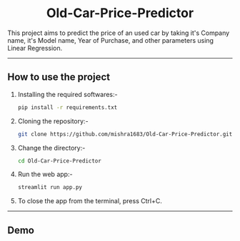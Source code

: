 <h1 align='center'> Old-Car-Price-Predictor </h1>
This project aims to predict the price of an used car by taking it's Company name, it's Model name, Year of Purchase, and other parameters using Linear Regression.

---

<h2> How to use the project </h2>

1. Installing the required softwares:-
    ```bash
    pip install -r requirements.txt
    ```
2. Cloning the repository:- 
    ```bash
    git clone https://github.com/mishra1683/Old-Car-Price-Predictor.git
    ```
3. Change the directory:-
    ```bash
    cd Old-Car-Price-Predictor
    ```
4. Run the web app:-
    ```bash
    streamlit run app.py
    ```
5. To close the app from the terminal, press Ctrl+C.

----
<h2> Demo </h2>
